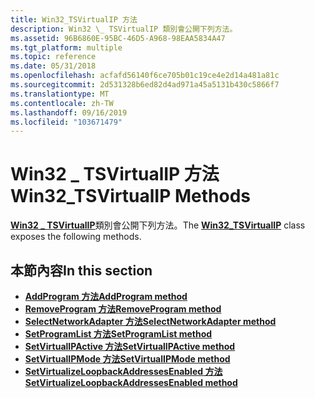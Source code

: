 ```yaml
---
title: Win32_TSVirtualIP 方法
description: Win32 \_ TSVirtualIP 類別會公開下列方法。
ms.assetid: 96B6860E-95BC-46D5-A968-98EAA5834A47
ms.tgt_platform: multiple
ms.topic: reference
ms.date: 05/31/2018
ms.openlocfilehash: acfafd56140f6ce705b01c19ce4e2d14a481a81c
ms.sourcegitcommit: 2d531328b6ed82d4ad971a45a5131b430c5866f7
ms.translationtype: MT
ms.contentlocale: zh-TW
ms.lasthandoff: 09/16/2019
ms.locfileid: "103671479"
---
```

# <a name="win32_tsvirtualip-methods"></a><span data-ttu-id="9e383-103">Win32 \_ TSVirtualIP 方法</span><span class="sxs-lookup"><span data-stu-id="9e383-103">Win32\_TSVirtualIP Methods</span></span>

<span data-ttu-id="9e383-104">[**Win32 \_ TSVirtualIP**](win32-tsvirtualip.md)類別會公開下列方法。</span><span class="sxs-lookup"><span data-stu-id="9e383-104">The [**Win32\_TSVirtualIP**](win32-tsvirtualip.md) class exposes the following methods.</span></span>

## <a name="in-this-section"></a><span data-ttu-id="9e383-105">本節內容</span><span class="sxs-lookup"><span data-stu-id="9e383-105">In this section</span></span>

-   [<span data-ttu-id="9e383-106">**AddProgram 方法**</span><span class="sxs-lookup"><span data-stu-id="9e383-106">**AddProgram method**</span></span>](addprogram-win32-tsvirtualip.md)
-   [<span data-ttu-id="9e383-107">**RemoveProgram 方法**</span><span class="sxs-lookup"><span data-stu-id="9e383-107">**RemoveProgram method**</span></span>](removeprogram-win32-tsvirtualip.md)
-   [<span data-ttu-id="9e383-108">**SelectNetworkAdapter 方法**</span><span class="sxs-lookup"><span data-stu-id="9e383-108">**SelectNetworkAdapter method**</span></span>](selectnetworkadapter-win32-tsvirtualip.md)
-   [<span data-ttu-id="9e383-109">**SetProgramList 方法**</span><span class="sxs-lookup"><span data-stu-id="9e383-109">**SetProgramList method**</span></span>](setprogramlist-win32-tsvirtualip.md)
-   [<span data-ttu-id="9e383-110">**SetVirtualIPActive 方法**</span><span class="sxs-lookup"><span data-stu-id="9e383-110">**SetVirtualIPActive method**</span></span>](setvirtualipactive-win32-tsvirtualip.md)
-   [<span data-ttu-id="9e383-111">**SetVirtualIPMode 方法**</span><span class="sxs-lookup"><span data-stu-id="9e383-111">**SetVirtualIPMode method**</span></span>](setvirtualipmode-win32-tsvirtualip.md)
-   [<span data-ttu-id="9e383-112">**SetVirtualizeLoopbackAddressesEnabled 方法**</span><span class="sxs-lookup"><span data-stu-id="9e383-112">**SetVirtualizeLoopbackAddressesEnabled method**</span></span>](setvirtualizeloopbackaddressesenabled-win32-tsvirtualip.md)

 

 





